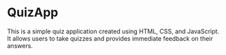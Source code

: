 # QuizApp
This is a simple quiz application created using HTML, CSS, and JavaScript. It allows users to take quizzes and provides immediate feedback on their answers.
